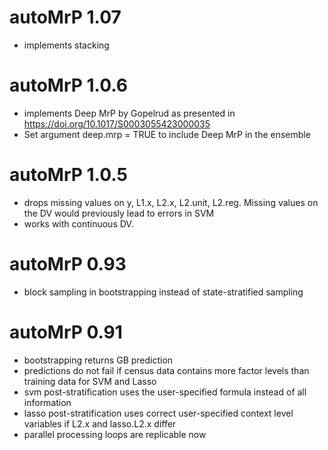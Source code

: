 # autoMrP 1.07

+ implements stacking

# autoMrP 1.0.6

+ implements Deep MrP by Gopelrud as presented in https://doi.org/10.1017/S0003055423000035
+ Set argument deep.mrp = TRUE to include Deep MrP in the ensemble 

# autoMrP 1.0.5

+ drops missing values on y, L1.x, L2.x, L2.unit, L2.reg. Missing values on the DV would previously lead to errors in SVM
+ works with continuous DV.

# autoMrP 0.93

+ block sampling in bootstrapping instead of state-stratified sampling

# autoMrP 0.91

+ bootstrapping returns GB prediction
+ predictions do not fail if census data contains more factor levels than training data for SVM and Lasso
+ svm post-stratification uses the user-specified formula instead of all information
+ lasso post-stratification uses correct user-specified context level variables if L2.x and lasso.L2.x differ
+ parallel processing loops are replicable now
